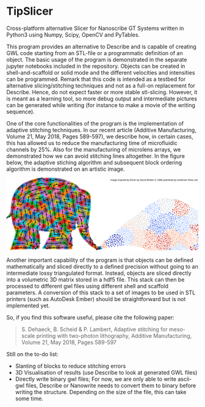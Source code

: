 # TipSlicer
Cross-platform alternative Slicer for Nanoscribe GT Systems written in Python3 using Numpy, Scipy, OpenCV and PyTables.

This program provides an alternative to Describe and is capable of creating GWL code starting from an STL-file or a programmatic definition of an object. The basic usage of the program is demonstrated in the separate jupyter notebooks included in the repository. Objects can be created in shell-and-scaffold or solid mode and the different velocities and intensities can be programmed. Remark that this code is intended as a testbed for alternative slicing/stitching techniques and not as a full-on replacement for Describe. Hence, do not expect faster or more stable stl-slicing. However, it is meant as a learning tool, so more debug output and intermediate pictures can be generated while writing (for instance to make a movie of the writing sequence).

One of the core functionalities of the program is the implementation of adaptive stitching techniques. In our recent article (Additive Manufacturing, Volume 21, May 2018, Pages 589-597), we describe how, in certain cases, this has allowed us to reduce the manufacturing time of microfluidic channels by 25%. Also for the manufacturing of microlens arrays, we demonstrated how we can avoid stitching lines altogether. In the figure below, the adaptive stiching algorithm and subsequent block ordering algorithm is demonstrated on an artistic image.

![Stitching blocks adapting to Elmer shape.](Images/ElmerStitched.png  "Adaptive Stitching and Elmer")

Another important capability of the program is that objects can be defined mathematically and sliced directly to a defined precision without going to an intermediate lossy triangulated format. Instead, objects are sliced directly into a volumetric 3D matrix stored in a hdf5 file. This stack can then be processed to different gwl files using different shell and scaffold parameters. A conversion of this stack to a set of images to be used in STL printers (such as AutoDesk Ember) should be straightforward but is not implemented yet.

So, if you find this software useful, please cite the following paper:

>	S. Dehaeck, B. Scheid & P. Lambert,
>	Adaptive stitching for meso-scale printing with two-photon lithography,
>	Additive Manufacturing, Volume 21, May 2018, Pages 589-597

Still on the to-do list:

* Slanting of blocks to reduce stitching errors
* 3D Visualisation of results (use Describe to look at generated GWL files)
* Directly write binary gwl files; For now, we are only able to write ascii-gwl files, Describe or Nanowrite needs to convert them to binary before writing the structure. Depending on the size of the file, this can take some time. 
